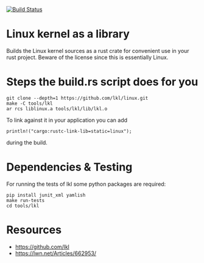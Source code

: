 [![Build Status](https://travis-ci.org/gz/rust-lkl.svg)](https://travis-ci.org/gz/rust-lkl)

# Linux kernel as a library
Builds the Linux kernel sources as a rust crate for convenient use in your rust project.
Beware of the license since this is essentially Linux.

# Steps the build.rs script does for you
```
git clone --depth=1 https://github.com/lkl/linux.git
make -C tools/lkl
ar rcs liblinux.a tools/lkl/lib/lkl.o
```

To link against it in your application you can add
```
println!("cargo:rustc-link-lib=static=linux");
```
during the build.

# Dependencies & Testing
For running the tests of lkl some python packages are required:

```
pip install junit_xml yamlish
make run-tests
cd tools/lkl
```

# Resources
 * https://github.com/lkl
 * https://lwn.net/Articles/662953/
